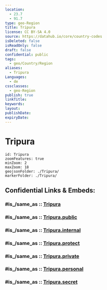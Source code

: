 ```yaml
---
location:
  - 23.7
  - 91.7
type: geo-Region
title: Tripura
license: CC BY-SA 4.0
source: https://datahub.io/core/country-codes
isDeleted: false
isReadOnly: false
draft: false
confidential: public
tags:
  - geo/Country/Region
aliases:
  - Tripura
Languages:
  - de
cssclasses:
  - geo-Region
publish: true
linkTitle:
keywords:
layout:
publishDate:
expiryDate:
---
```


# Tripura

```leaflet
id: Tripura
zoomFeatures: true 
minZoom: 2 
maxZoom: 18
geojsonFolder: ./Tripura/
markerFolder: ./Tripura/
```


## Confidential Links & Embeds: 

### #is_/same_as :: [Tripura](/_Standards/Earth/Continent/Asia/Indian_Subcontinent/India/States~India/Tripura.md) 

### #is_/same_as :: [Tripura.public](/_public/Earth/Continent/Asia/Indian_Subcontinent/India/States~India/Tripura.public.md) 

### #is_/same_as :: [Tripura.internal](/_internal/Earth/Continent/Asia/Indian_Subcontinent/India/States~India/Tripura.internal.md) 

### #is_/same_as :: [Tripura.protect](/_protect/Earth/Continent/Asia/Indian_Subcontinent/India/States~India/Tripura.protect.md) 

### #is_/same_as :: [Tripura.private](/_private/Earth/Continent/Asia/Indian_Subcontinent/India/States~India/Tripura.private.md) 

### #is_/same_as :: [Tripura.personal](/_personal/Earth/Continent/Asia/Indian_Subcontinent/India/States~India/Tripura.personal.md) 

### #is_/same_as :: [Tripura.secret](/_secret/Earth/Continent/Asia/Indian_Subcontinent/India/States~India/Tripura.secret.md)


